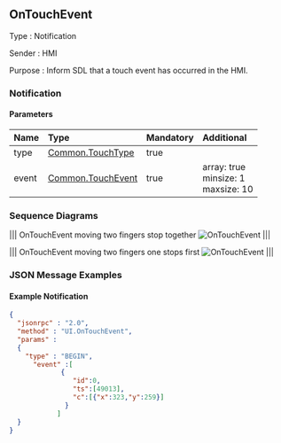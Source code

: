 ## OnTouchEvent

Type
: Notification

Sender
: HMI

Purpose
: Inform SDL that a touch event has occurred in the HMI.

### Notification

#### Parameters

|Name|Type|Mandatory|Additional|
|:---|:---|:--------|:---------|
|type|[Common.TouchType](../../common/enums/#touchtype)|true||
|event|[Common.TouchEvent](../../common/structs/#touchevent)|true|array: true<br>minsize: 1<br>maxsize: 10|


### Sequence Diagrams

|||
OnTouchEvent moving two fingers stop together
![OnTouchEvent](./assets/OnTouchEventTwoFingers.png)
|||

|||
OnTouchEvent moving two fingers one stops first
![OnTouchEvent](./assets/OnTouchEventTwoFingersOneStop.png)
|||

### JSON Message Examples

#### Example Notification

```json
{
  "jsonrpc" : "2.0",
  "method" : "UI.OnTouchEvent",
  "params" :
  {
    "type" : "BEGIN",
      "event" :[
             {
                "id":0,
                "ts":[49013],
                "c":[{"x":323,"y":259}]
              }
            ]
  }
}
```
